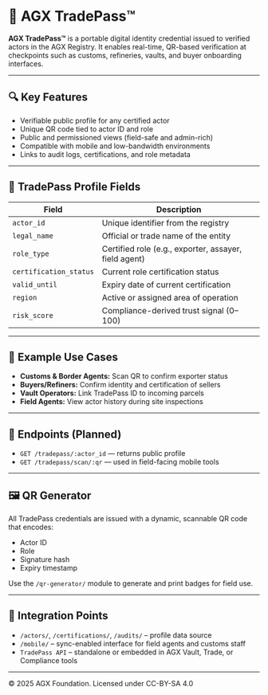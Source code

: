 # 🪪 AGX TradePass™

**AGX TradePass™** is a portable digital identity credential issued to verified actors in the AGX Registry. It enables real-time, QR-based verification at checkpoints such as customs, refineries, vaults, and buyer onboarding interfaces.

---

## 🔍 Key Features

- Verifiable public profile for any certified actor
- Unique QR code tied to actor ID and role
- Public and permissioned views (field-safe and admin-rich)
- Compatible with mobile and low-bandwidth environments
- Links to audit logs, certifications, and role metadata

---

## 🧩 TradePass Profile Fields

| Field                 | Description                                           |
|----------------------|-------------------------------------------------------|
| `actor_id`           | Unique identifier from the registry                   |
| `legal_name`         | Official or trade name of the entity                  |
| `role_type`          | Certified role (e.g., exporter, assayer, field agent) |
| `certification_status` | Current role certification status                  |
| `valid_until`        | Expiry date of current certification                  |
| `region`             | Active or assigned area of operation                  |
| `risk_score`         | Compliance-derived trust signal (0–100)              |

---

## 📱 Example Use Cases

- **Customs & Border Agents:** Scan QR to confirm exporter status
- **Buyers/Refiners:** Confirm identity and certification of sellers
- **Vault Operators:** Link TradePass ID to incoming parcels
- **Field Agents:** View actor history during site inspections

---

## 🔐 Endpoints (Planned)

- `GET /tradepass/:actor_id` — returns public profile
- `GET /tradepass/scan/:qr` — used in field-facing mobile tools

---

## 🖼️ QR Generator

All TradePass credentials are issued with a dynamic, scannable QR code that encodes:
- Actor ID
- Role
- Signature hash
- Expiry timestamp

Use the `/qr-generator/` module to generate and print badges for field use.

---

## 🔗 Integration Points

- `/actors/`, `/certifications/`, `/audits/` – profile data source
- `/mobile/` – sync-enabled interface for field agents and customs staff
- `TradePass API` – standalone or embedded in AGX Vault, Trade, or Compliance tools

---

© 2025 AGX Foundation. Licensed under CC-BY-SA 4.0
